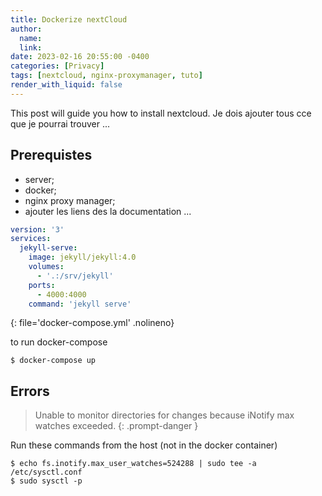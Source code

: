 ```yaml
---
title: Dockerize nextCloud
author:
  name: 
  link: 
date: 2023-02-16 20:55:00 -0400
categories: [Privacy]
tags: [nextcloud, nginx-proxymanager, tuto]
render_with_liquid: false
---
```


This post will guide you how to install nextcloud.
Je dois ajouter tous cce que je pourrai trouver ...
## Prerequistes

 - server;
 - docker;
 - nginx proxy manager;
 - ajouter les liens des la documentation ...
 
```yaml
version: '3'
services:
  jekyll-serve:
    image: jekyll/jekyll:4.0
    volumes: 
      - '.:/srv/jekyll'
    ports:
      - 4000:4000
    command: 'jekyll serve'
```
{: file='docker-compose.yml' .nolineno}

to run docker-compose
```console
$ docker-compose up
```


## Errors

> Unable to monitor directories for changes because iNotify max watches exceeded.
{: .prompt-danger }

Run these commands from the host (not in the docker container)
```console
$ echo fs.inotify.max_user_watches=524288 | sudo tee -a /etc/sysctl.conf
$ sudo sysctl -p
```
